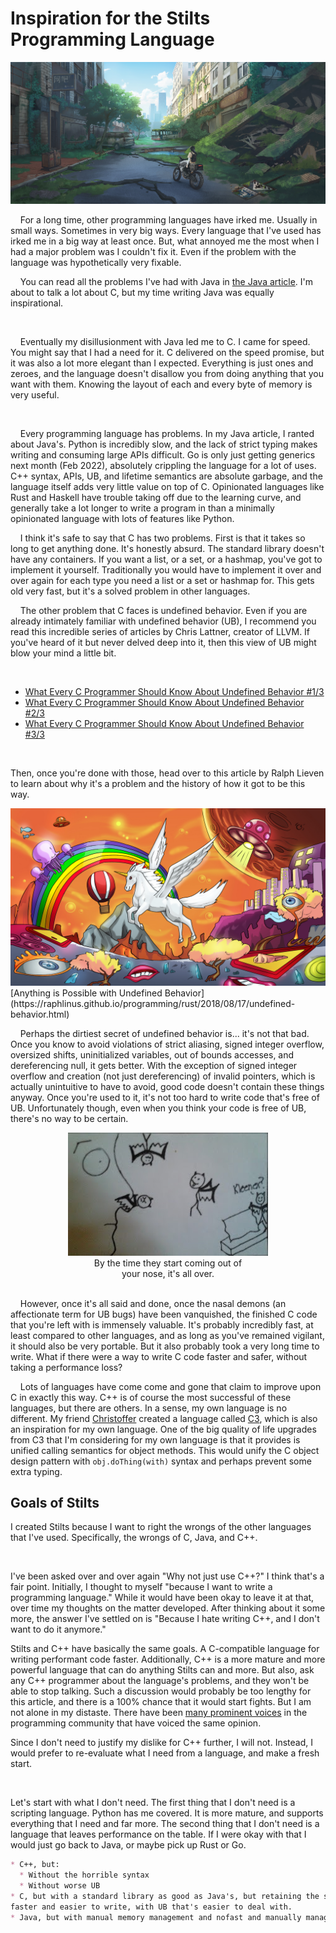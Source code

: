 
# Inspiration for the Stilts Programming Language

![](images/Bike.jpg)

    For a long time, other programming languages have irked me. Usually in small ways. Sometimes in very big
ways. Every language that I've used has irked me in a big way at least once. But, what annoyed me the most when
I had a major problem was I couldn't fix it. Even if the problem with the language was hypothetically very fixable.

    You can read all the problems I've had with Java in [the Java article](Java.html). I'm about to talk a lot about
C, but my time writing Java was equally inspirational.

<br>

    Eventually my disillusionment with Java led me to C. I came for speed. You might say that I had a need for it.
C delivered on the speed promise, but it was also a lot more elegant than I expected. Everything is just ones and
zeroes, and the language doesn't disallow you from doing anything that you want with them. Knowing the layout of
each and every byte of memory is very useful.

<br>


    Every programming language has problems. In my Java article, I ranted about Java's. Python is incredibly slow,
and the lack of strict typing makes writing and consuming large APIs difficult. Go is only just getting generics
next month (Feb 2022), absolutely crippling the language for a lot of uses. C++ syntax, APIs, UB, and lifetime
semantics  are absolute garbage, and the language itself adds very little value on top of C. Opinionated languages
like Rust and Haskell have trouble taking off due to the learning curve, and generally take a lot longer to write
a program in than a minimally opinionated language with lots of features like Python.

    I think it's safe to say that C has two problems. First is that it takes so long to get anything done.
It's honestly absurd. The standard library doesn't have any containers. If you want a list, or a set, or a
hashmap, you've got to implement it yourself. Traditionally you would have to implement it over and over
again for each type you need a list or a set or hashmap for. This gets old very fast, but it's a solved
problem in other languages.

    The other problem that C faces is undefined behavior. Even if you are already intimately familiar with
undefined behavior (UB), I recommend you read this incredible series of articles by Chris Lattner, creator
of LLVM. If you've heard of it but never delved deep into it, then this view of UB might blow your mind a
little bit.

<br>


  * [What Every C Programmer Should Know About Undefined Behavior #1/3](https://blog.llvm.org/2011/05/what-every-c-programmer-should-know.html)
  * [What Every C Programmer Should Know About Undefined Behavior #2/3](https://blog.llvm.org/2011/05/what-every-c-programmer-should-know_14.html)
  * [What Every C Programmer Should Know About Undefined Behavior #3/3](https://blog.llvm.org/2011/05/what-every-c-programmer-should-know_21.html)

<br>

Then, once you're done with those, head over to this article by Ralph Lieven to learn about why it's a
problem and the history of how it got to be this way.

<a href="https://raphlinus.github.io/programming/rust/2018/08/17/undefined-behavior.html">
<img src="images/Anything_is_Possible_With_UB.jpg">
</a>
[Anything is Possible with Undefined Behavior](https://raphlinus.github.io/programming/rust/2018/08/17/undefined-behavior.html)

<br>

    Perhaps the dirtiest secret of undefined behavior is... it's not that bad. Once you know to avoid
violations of strict aliasing, signed integer overflow, oversized shifts, uninitialized variables, out of
bounds accesses, and dereferencing null, it gets better. With the exception of signed integer overflow
and creation (not just dereferencing) of invalid pointers, which is actually unintuitive to have to avoid,
good code doesn't contain these things anyway. Once you're used to it, it's not too hard to write code
that's free of UB. Unfortunately though, even when you think your code is free of UB, there's no way to
be certain.

<p align="center">
<img src="images/Nasal_Demons.jpg">
<br>
By the time they start coming out of <br> your nose, it's all over.
<br><br>
</p>

    However, once it's all said and done, once the nasal demons (an affectionate term for UB bugs) have
been vanquished, the finished C code that you're left with is immensely valuable. It's probably incredibly
fast, at least compared to other languages, and as long as you've remained vigilant, it should also be very
portable. But it also probably took a very long time to write. What if there were a way to write C code faster
and safer, without taking a performance loss?

    Lots of languages have come come and gone that claim to improve upon C in exactly this way. C++ is of
course the most successful of these languages, but there are others. In a sense, my own language is no different.
My friend <a href="https://github.com/lerno">Christoffer</a> created a language called
<a href="https://github.com/c3lang/c3c">C3</a>, which is also an inspiration for my own language. One of the
big quality of life upgrades from C3 that I'm considering for my own language is that it provides is unified
calling semantics for object methods. This would unify the C object design pattern with `obj.doThing(with)`
syntax and perhaps prevent some extra typing.



## Goals of Stilts

I created Stilts because I want to right the wrongs of the other languages that I've used. Specifically, the
wrongs of C, Java, and C++.

<br>

I've been asked over and over again "Why not just use C++?" I think that's a fair point. Initially, I thought
to myself "because I want to write a programming language." While it would have been okay to leave it at that,
over time my thoughts on the matter developed. After thinking about it some more, the answer I've settled on is
"Because I hate writing C++, and I don't want to do it anymore."

Stilts and C++ have basically the same goals. A C-compatible language for writing performant code faster.
Additionally, C++ is a more mature and more powerful language that can do anything Stilts can and more.
But also, ask any C++ programmer about the language's problems, and they won't be able to stop talking.
Such a discussion would probably be too lengthy for this article, and there is a 100% chance that it would
start fights. But I am not alone in my distaste. There have been
<a href="http://harmful.cat-v.org/software/c++/coders-at-work">many prominent voices</a>
in the programming community that have voiced the same opinion.

Since I don't need to justify my dislike for C++ further, I will not. Instead, I would prefer to re-evaluate
what I need from a language, and make a fresh start.

<br>

Let's start with what I don't need. The first thing that I don't need is a scripting language. Python has me
covered. It is more mature, and supports everything that I need and far more. The second thing that I don't
need is a language that leaves performance on the table. If I were okay with that I would just go back to
Java, or maybe pick up Rust or Go.




```md
* C++, but:
  * Without the horrible syntax
  * Without worse UB
* C, but with a standard library as good as Java's, but retaining the speed of C.
faster and easier to write, with UB that's easier to deal with.
* Java, but with manual memory management and nofast and manually managed.

```

